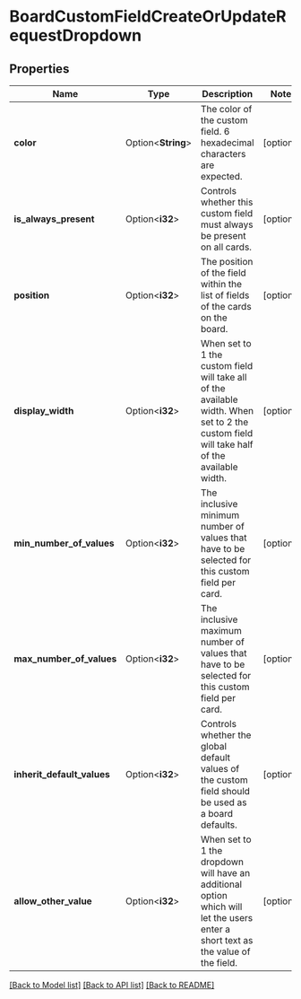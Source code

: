 # BoardCustomFieldCreateOrUpdateRequestDropdown

## Properties

Name | Type | Description | Notes
------------ | ------------- | ------------- | -------------
**color** | Option<**String**> | The color of the custom field. 6 hexadecimal characters are expected. | [optional]
**is_always_present** | Option<**i32**> | Controls whether this custom field must always be present on all cards. | [optional]
**position** | Option<**i32**> | The position of the field within the list of fields of the cards on the board. | [optional]
**display_width** | Option<**i32**> | When set to 1 the custom field will take all of the available width. When set to 2 the custom field will take half of the available width. | [optional]
**min_number_of_values** | Option<**i32**> | The inclusive minimum number of values that have to be selected for this custom field per card. | [optional]
**max_number_of_values** | Option<**i32**> | The inclusive maximum number of values that have to be selected for this custom field per card. | [optional]
**inherit_default_values** | Option<**i32**> | Controls whether the global default values of the custom field should be used as a board defaults. | [optional]
**allow_other_value** | Option<**i32**> | When set to 1 the dropdown will have an additional option which will let the users enter a short text as the value of the field. | [optional]

[[Back to Model list]](../README.md#documentation-for-models) [[Back to API list]](../README.md#documentation-for-api-endpoints) [[Back to README]](../README.md)


